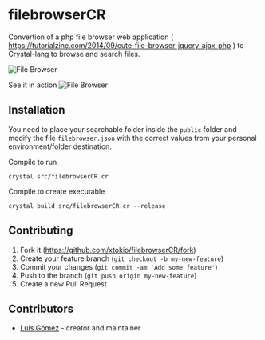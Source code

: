 # filebrowserCR

Convertion of a php file browser web application ( https://tutorialzine.com/2014/09/cute-file-browser-jquery-ajax-php ) to Crystal-lang to browse and search files.

![File Browser](https://raw.githubusercontent.com/xtokio/filebrowserCR/master/filebrowser.png)

See it in action
![File Browser](https://raw.githubusercontent.com/xtokio/filebrowserCR/master/filebrowser.gif)

## Installation

You need to place your searchable folder inside the `public` folder and modify the file `filebrowser.json` with the correct values from your personal environment/folder destination.

Compile to run
```crystal
crystal src/filebrowserCR.cr
```

Compile to create executable
```crystal
crystal build src/filebrowserCR.cr --release
```

## Contributing

1. Fork it (<https://github.com/xtokio/filebrowserCR/fork>)
2. Create your feature branch (`git checkout -b my-new-feature`)
3. Commit your changes (`git commit -am 'Add some feature'`)
4. Push to the branch (`git push origin my-new-feature`)
5. Create a new Pull Request

## Contributors

- [Luis Gómez](https://github.com/xtokio) - creator and maintainer
